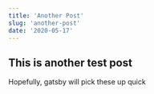 ```yaml
---
title: 'Another Post'
slug: 'another-post'
date: '2020-05-17'
---
```


## This is another test post

Hopefully, gatsby will pick these up quick